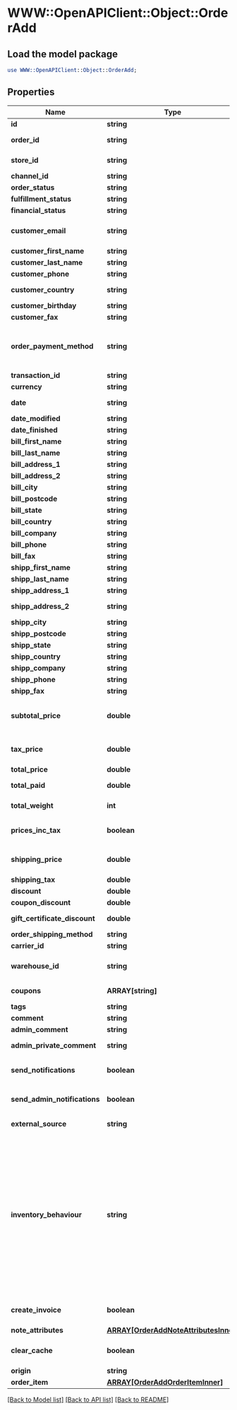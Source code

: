 # WWW::OpenAPIClient::Object::OrderAdd

## Load the model package
```perl
use WWW::OpenAPIClient::Object::OrderAdd;
```

## Properties
Name | Type | Description | Notes
------------ | ------------- | ------------- | -------------
**id** | **string** | Defines order&#39;s id | [optional] 
**order_id** | **string** | Defines the order id if it is supported by the cart | [optional] 
**store_id** | **string** | Defines store id where the order should be assigned | [optional] 
**channel_id** | **string** | Channel ID | [optional] 
**order_status** | **string** | Defines order status. | 
**fulfillment_status** | **string** | Create order with fulfillment status | [optional] 
**financial_status** | **string** | Create order with financial status | [optional] 
**customer_email** | **string** | Defines the customer specified by email for whom order has to be created | 
**customer_first_name** | **string** | Specifies customer&#39;s first name | [optional] 
**customer_last_name** | **string** | Specifies customer’s last name | [optional] 
**customer_phone** | **string** | Specifies customer’s phone | [optional] 
**customer_country** | **string** | Specifies customer&#39;s address ISO code or name of country | [optional] 
**customer_birthday** | **string** | Specifies customer’s birthday | [optional] 
**customer_fax** | **string** | Specifies customer’s fax | [optional] 
**order_payment_method** | **string** | Defines order payment method.&lt;br/&gt;Setting order_payment_method on Shopify will also change financial_status field value to &#39;paid&#39; | [optional] 
**transaction_id** | **string** | Payment transaction id | [optional] 
**currency** | **string** | Currency code of order | [optional] 
**date** | **string** | Specifies an order creation date in format Y-m-d H:i:s | [optional] 
**date_modified** | **string** | Specifies order&#39;s  modification date | [optional] 
**date_finished** | **string** | Specifies order&#39;s  finished date | [optional] 
**bill_first_name** | **string** | Specifies billing first name | 
**bill_last_name** | **string** | Specifies billing last name | 
**bill_address_1** | **string** | Specifies first billing address | 
**bill_address_2** | **string** | Specifies second billing address | [optional] 
**bill_city** | **string** | Specifies billing city | 
**bill_postcode** | **string** | Specifies billing postcode | 
**bill_state** | **string** | Specifies billing state code | 
**bill_country** | **string** | Specifies billing country code | 
**bill_company** | **string** | Specifies billing company | [optional] 
**bill_phone** | **string** | Specifies billing phone | [optional] 
**bill_fax** | **string** | Specifies billing fax | [optional] 
**shipp_first_name** | **string** | Specifies shipping first name | [optional] 
**shipp_last_name** | **string** | Specifies shipping last name | [optional] 
**shipp_address_1** | **string** | Specifies first shipping address | [optional] 
**shipp_address_2** | **string** | Specifies second address line of a shipping street address | [optional] 
**shipp_city** | **string** | Specifies shipping city | [optional] 
**shipp_postcode** | **string** | Specifies shipping postcode | [optional] 
**shipp_state** | **string** | Specifies shipping state code | [optional] 
**shipp_country** | **string** | Specifies shipping country code | [optional] 
**shipp_company** | **string** | Specifies shipping company | [optional] 
**shipp_phone** | **string** | Specifies shipping phone | [optional] 
**shipp_fax** | **string** | Specifies shipping fax | [optional] 
**subtotal_price** | **double** | Total price of all ordered products multiplied by their number, excluding tax, shipping price and discounts | [optional] 
**tax_price** | **double** | The value of tax cost for order | [optional] [default to 0]
**total_price** | **double** | Defines order&#39;s total price | [optional] 
**total_paid** | **double** | Defines total paid amount for the order | [optional] 
**total_weight** | **int** | Defines the sum of all line item weights in grams for the order | [optional] 
**prices_inc_tax** | **boolean** | Indicates whether prices and subtotal includes tax. | [optional] [default to false]
**shipping_price** | **double** | Specifies order&#39;s shipping price | [optional] [default to 0]
**shipping_tax** | **double** | Specifies order&#39;s shipping price tax | [optional] 
**discount** | **double** | Specifies order&#39;s discount | [optional] 
**coupon_discount** | **double** | Specifies order&#39;s coupon discount | [optional] 
**gift_certificate_discount** | **double** | Discounts for order with gift certificates | [optional] 
**order_shipping_method** | **string** | Defines order shipping method | [optional] 
**carrier_id** | **string** | Defines tracking carrier id | [optional] 
**warehouse_id** | **string** | This parameter is used for selecting a warehouse where you need to set/modify a product quantity. | [optional] 
**coupons** | **ARRAY[string]** | Coupons that will be applied to order | [optional] 
**tags** | **string** | Order tags | [optional] 
**comment** | **string** | Specifies order comment | [optional] 
**admin_comment** | **string** | Specifies admin&#39;s order comment | [optional] 
**admin_private_comment** | **string** | Specifies private admin&#39;s order comment | [optional] 
**send_notifications** | **boolean** | Send notifications to customer after order was created | [optional] [default to false]
**send_admin_notifications** | **boolean** | Notify admin when new order was created. | [optional] [default to false]
**external_source** | **string** | Identifying the system used to generate the order | [optional] 
**inventory_behaviour** | **string** | The behaviour to use when updating inventory.&lt;hr&gt;&lt;div style&#x3D;\&quot;font-style:normal\&quot;&gt;Values description:&lt;div style&#x3D;\&quot;margin-left: 2%; padding-top: 2%\&quot;&gt;&lt;div style&#x3D;\&quot;font-size:85%\&quot;&gt;&lt;b&gt;bypass&lt;/b&gt; &#x3D; Do not claim inventory &lt;/br&gt;&lt;/br&gt;&lt;b&gt;decrement_ignoring_policy&lt;/b&gt; &#x3D; Ignore the product&#39;s &lt;/br&gt; inventory policy and claim amounts&lt;/br&gt;&lt;/br&gt;&lt;b&gt;decrement_obeying_policy&lt;/b&gt; &#x3D;  Obey the product&#39;s &lt;/br&gt; inventory policy.&lt;/br&gt;&lt;/br&gt;&lt;/div&gt;&lt;/div&gt;&lt;/div&gt; | [optional] [default to &#39;bypass&#39;]
**create_invoice** | **boolean** | Defines whether the invoice is created automatically along with the order | [optional] [default to false]
**note_attributes** | [**ARRAY[OrderAddNoteAttributesInner]**](OrderAddNoteAttributesInner.md) | Defines note attributes | [optional] 
**clear_cache** | **boolean** | Is cache clear required | [optional] [default to true]
**origin** | **string** | The source of the order | [optional] 
**order_item** | [**ARRAY[OrderAddOrderItemInner]**](OrderAddOrderItemInner.md) |  | 

[[Back to Model list]](../README.md#documentation-for-models) [[Back to API list]](../README.md#documentation-for-api-endpoints) [[Back to README]](../README.md)


